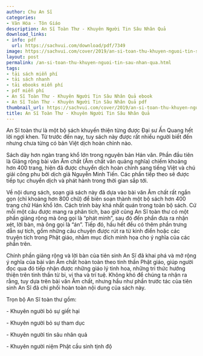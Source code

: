 ```yaml
---
author: Chu An Sĩ
categories:
- Văn Hóa - Tôn Giáo
description: An Sĩ Toàn Thư - Khuyên Người Tin Sâu Nhân Quả
download_links:
- info: pdf
  url: https://sachvui.com/download/pdf/7349
image: https://sachvui.com/cover/2019/an-si-toan-thu-khuyen-nguoi-tin-sau-nhan-qua.jpg
layout: post
permalink: /an-si-toan-thu-khuyen-nguoi-tin-sau-nhan-qua.html
tags:
- tải sách miễn phí
- tải sách nhanh
- tải ebooks miễn phí
- pdf miễn phí
- An Sĩ Toàn Thư - Khuyên Người Tin Sâu Nhân Quả ebook
- An Sĩ Toàn Thư - Khuyên Người Tin Sâu Nhân Quả pdf
thumbnail_url: https://sachvui.com/cover/2019/an-si-toan-thu-khuyen-nguoi-tin-sau-nhan-qua.jpg
title: An Sĩ Toàn Thư - Khuyên Người Tin Sâu Nhân Quả
---
```


 <div class="item-desc text-justify"> <p>An Sĩ toàn thư là một bộ sách khuyến thiện từng được Đại sư Ấn Quang hết lời ngợi khen. Từ trước đến nay, tuy sách này được rất nhiều người biết đến nhưng chưa từng có bản Việt dịch hoàn chỉnh nào.</p><p>Sách dày hơn ngàn trang khổ lớn trong nguyên bản Hán văn. Phần đầu tiên là Giảng rộng bài văn Âm chất (Âm chất văn quảng nghĩa) chiếm khoảng hơn 400 trang, hiện đã được chuyển dịch hoàn chỉnh sang tiếng Việt và chú giải công phu bởi dịch giả Nguyễn Minh Tiến. Các phần tiếp theo sẽ được tiếp tục chuyển dịch và phát hành trong thời gian sắp tới.</p><p>Về nội dung sách, soạn giả sách này đã dựa vào bài văn Âm chất rất ngắn gọn (chỉ khoảng hơn 800 chữ) để biên soạn thành một bộ sách hơn 400 trang chữ Hán khổ lớn. Cách trình bày khá nhất quán trong toàn bộ sách. Cứ mỗi một câu được mang ra phân tích, bao giờ cũng An Sĩ toàn thư có một phần giảng rộng mà ông gọi là “phát minh”, sau đó đến phần đưa ra nhận xét, lời bàn, mà ông gọi là “án”. Tiếp đó, hầu hết đều có thêm phần trưng dẫn sự tích, gồm những câu chuyện được rút ra từ kinh điển hoặc các truyện tích trong Phật giáo, nhằm mục đích minh họa cho ý nghĩa của các phần trên.</p><p>Chính phần giảng rộng và lời bàn của tiên sinh An Sĩ đã khai phá và mở rộng ý nghĩa của bài văn Âm chất hoàn toàn theo tinh thần Phật giáo, giúp người đọc qua đó tiếp nhận được những giáo lý tinh hoa, những tri thức hướng thiện trên tinh thần từ bi, vị tha và trí tuệ. Không khó để chúng ta nhận ra rằng, tuy dựa trên bài văn Âm chất, nhưng hầu như phần trước tác của tiên sinh An Sĩ đã chi phối hoàn toàn nội dung của sách này.</p><p>Trọn bộ An Sĩ toàn thư gồm:</p><p>- Khuyên người bỏ sự giết hại</p><p>- Khuyên người bỏ sự tham dục</p><p>- Khuyên người tin sâu nhân quả</p><p>- Khuyên người niệm Phật cầu sinh tịnh độ</p> </div>